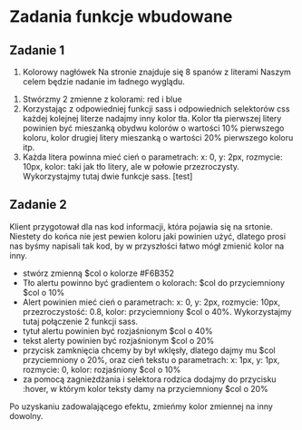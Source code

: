 Zadania funkcje wbudowane
=========================

Zadanie 1
------------
1. Kolorowy nagłówek
Na stronie znajduje się 8 spanów z literami
Naszym celem będzie nadanie im ładnego wyglądu.

1) Stwórzmy 2 zmienne z kolorami: red i blue
2) Korzystając z odpowiedniej funkcji sass i odpowiednich selektorów css każdej kolejnej literze nadajmy inny kolor tła. Kolor tła pierwszej litery powinien być mieszanką obydwu kolorów o wartości 10% pierwszego koloru, kolor drugiej litery mieszanką o wartości 20% pierwszego koloru itp.
3) Każda litera powinna mieć cień o parametrach:
    x: 0, y: 2px, rozmycie: 10px, kolor: taki jak tło litery, ale w połowie przezroczysty. Wykorzystajmy tutaj dwie funkcje sass.
[test]


Zadanie 2
----------
Klient przygotował dla nas kod informacji, która pojawia się na srtonie. Niestety do końca nie jest pewien koloru jaki powinien użyć, dlatego prosi nas byśmy napisali tak kod, by w przyszłości łatwo mógł zmienić kolor na inny.

- stwórz zmienną $col o kolorze #F6B352
- Tło alertu powinno być gradientem o kolorach: $col do przyciemniony $col o 10%
- Alert powinien mieć cień o parametrach: x: 0, y: 2px, rozmycie: 10px, przezroczystość: 0.8, kolor: przyciemniony $col o 40%. Wykorzystajmy tutaj połączenie 2 funkcji sass.
- tytuł alertu powinien być rozjaśnionym $col o 40%
- tekst alerty powinien być rozjaśnionym $col o 20%
- przycisk zamknięcia chcemy by był wklęsły, dlatego dajmy mu $col przyciemniony o 20%, oraz cień tekstu o parametrach: x: 1px, y: 1px, rozmycie: 0, kolor: rozjaśniony $col o 10%
- za pomocą zagnieżdżania i selektora rodzica dodajmy do przycisku :hover, w którym kolor teksty damy na przyciemniony $col o 20%

Po uzyskaniu zadowalającego efektu, zmieńmy kolor zmiennej na inny dowolny.